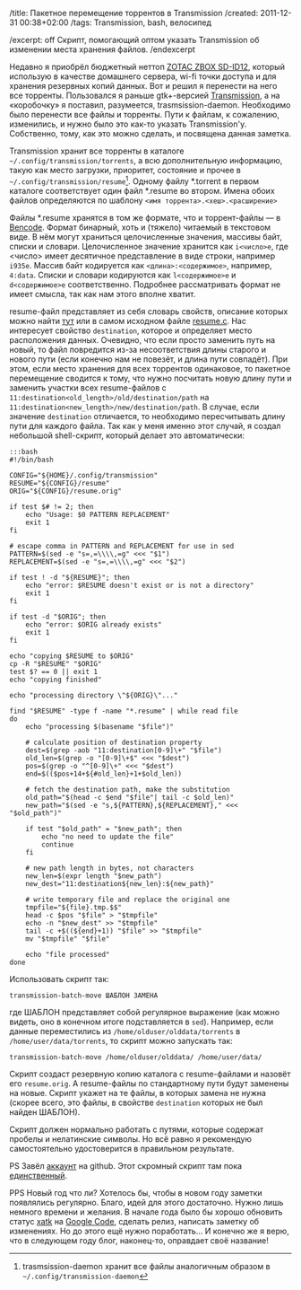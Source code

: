 /title: Пакетное перемещение торрентов в Transmission
/created: 2011-12-31 00:38+02:00
/tags: Transmission, bash, велосипед

/excerpt: off
Скрипт, помогающий оптом указать Transmission об изменении места хранения файлов.
/endexcerpt

Недавно я приобрёл бюджетный неттоп [ZOTAC ZBOX SD-ID12], который использую в
качестве домашнего сервера, wi-fi точки доступа и для хранения резервных копий
данных. Вот и решил я перенести на него все торренты. Пользовался я раньше
gtk+-версией [Transmission], а на «коробочку» я поставил, разумеется,
trasmsission-daemon. Необходимо было перенести все файлы и торренты. Пути к
файлам, к сожалению, изменились, и нужно было это как-то указать Transmission'у.
Собственно, тому, как это можно сделать, и посвящена данная заметка.

Transmission хранит все торренты в каталоге `~/.config/transmission/torrents`, а
всю дополнительную информацию, такую как место загрузки, приоритет, состояние и
прочее в `~/.config/transmission/resume`[^1]. Одному файлу \*.torrent в первом
каталоге соответствует один файл \*.resume во втором. Имена обоих файлов
определяются по шаблону `<имя торрента>.<хеш>.<расширение>`

[^1]: trasmsission-daemon хранит все файлы аналогичным образом в
      `~/.config/transmission-daemon`

Файлы \*.resume хранятся в том же формате, что и торрент-файлы — в [Bencode].
Формат бинарный, хоть и (тяжело) читаемый в текстовом виде. В нём могут
храниться целочисленные значения, массивы байт, списки и словари. Целочисленное
значение хранится как `i<число>e`, где <число> имеет десятичное представление в
виде строки, например `i935e`. Массив байт кодируется как
`<длина>:<содержимое>`, например, `4:data`. Списки и словари кодируются как
`l<содержимое>e` и `d<содержимое>e` соответственно. Подробнее рассматривать
формат не имеет смысла, так как нам этого вполне хватит.

resume-файл представляет из себя словарь свойств, описание которых можно найти
[тут] или в самом исходном файле [resume.c]. Нас интересует свойство
`destination`, которое и определяет место расположения данных. Очевидно, что
если просто заменить путь на новый, то файл повредится из-за несоответствия
длины старого и нового пути (если конечно нам не повезёт, и длина пути
совпадёт). При этом, если место хранения для всех торрентов одинаковое, то
пакетное перемещение сводится к тому, что нужно посчитать новую длину пути и
заменить участки всех resume-файлов с
`11:destination<old_length>/old/destination/path` на
`11:destination<new_length>/new/destination/path`. В случае, если значение
`destination` отличается, то необходимо пересчитывать длину пути для каждого
файла. Так как у меня именно этот случай, я создал небольшой shell-скрипт,
который делает это автоматически:

    :::bash
    #!/bin/bash
   
    CONFIG="${HOME}/.config/transmission"
    RESUME="${CONFIG}/resume"
    ORIG="${CONFIG}/resume.orig"
   
    if test $# != 2; then
        echo "Usage: $0 PATTERN REPLACEMENT"
        exit 1
    fi
   
    # escape comma in PATTERN and REPLACEMENT for use in sed
    PATTERN=$(sed -e "s=,=\\\\,=g" <<< "$1")
    REPLACEMENT=$(sed -e "s=,=\\\\,=g" <<< "$2")
   
    if test ! -d "${RESUME}"; then
        echo "error: $RESUME doesn't exist or is not a directory"
        exit 1
    fi
   
    if test -d "$ORIG"; then
        echo "error: $ORIG already exists"
        exit 1
    fi
   
    echo "copying $RESUME to $ORIG"
    cp -R "$RESUME" "$ORIG"
    test $? == 0 || exit 1
    echo "copying finished"
   
    echo "processing directory \"${ORIG}\"..."
   
    find "$RESUME" -type f -name "*.resume" | while read file
    do
        echo "processing $(basename "$file")"
   
        # calculate position of destination property
        dest=$(grep -aob "11:destination[0-9]\+" "$file")
        old_len=$(grep -o "[0-9]\+$" <<< "$dest")
        pos=$(grep -o "^[0-9]\+" <<< "$dest")
        end=$(($pos+14+${#old_len}+1+$old_len))
   
        # fetch the destination path, make the substitution
        old_path="$(head -c $end "$file"| tail -c $old_len)"
        new_path="$(sed -e "s,${PATTERN},${REPLACEMENT}," <<< "$old_path")"
   
        if test "$old_path" = "$new_path"; then
            echo "no need to update the file"
            continue
        fi
   
        # new path length in bytes, not characters
        new_len=$(expr length "$new_path")
        new_dest="11:destination${new_len}:${new_path}"
   
        # write temporary file and replace the original one
        tmpfile="${file}.tmp.$$"
        head -c $pos "$file" > "$tmpfile"
        echo -n "$new_dest" >> "$tmpfile"
        tail -c +$((${end}+1)) "$file" >> "$tmpfile"
        mv "$tmpfile" "$file"
   
        echo "file processed"
    done


Использовать скрипт так:

    transmission-batch-move ШАБЛОН ЗАМЕНА

где ШАБЛОН представляет собой регулярное выражение (как можно видеть,
оно в конечном итоге подставляется в `sed`). Например, если данные переместились
из `/home/olduser/olddata/torrents` в
`/home/user/data/torrents`, то скрипт можно запускать так:

    transmission-batch-move /home/olduser/olddata/ /home/user/data/

Скрипт создаст резервную копию каталога с resume-файлами и назовёт его
`resume.orig`. А resume-файлы по стандартному пути будут заменены на
новые. Скрипт укажет на те файлы, в которых замена не нужна (скорее
всего, это файлы, в свойстве `destination` которых не был найден ШАБЛОН).

Скрипт должен нормально работать с путями, которые содержат пробелы и
нелатинские символы. Но всё равно я рекомендую самостоятельно
удостоверится в правильном результате.

PS Завёл [аккаунт] на github. Этот скромный скрипт там пока [единственный].

PPS Новый год что ли? Хотелось бы, чтобы в новом году заметки появлялись
регулярно. Благо, идей для этого достаточно. Нужно лишь немного времени и
желания. В начале года было бы хорошо обновить статус [xatk] на [Google Code],
сделать релиз, написать заметку об изменениях. Но до этого ещё нужно
поработать... И конечно же я верю, что в следующем году блог, наконец-то,
оправдает своё название!

[ZOTAC ZBOX SD-ID12]: http://www.zotac.com/index.php?page=shop.product_details&flypage=flypage_images-SRW.tpl&product_id=331&category_id=75&option=com_virtuemart&Itemid=100167&lang=ua&vmcchk=1&Itemid=100167
[Transmission]: http://www.transmissionbt.com/
[Bencode]: http://en.wikipedia.org/wiki/Bencode
[тут]: https://trac.transmissionbt.com/wiki/ResumeFile
[resume.c]: https://trac.transmissionbt.com/browser/trunk/libtransmission/resume.c
[аккаунт]: https://github.com/vlevit
[единственный]: https://github.com/vlevit/transmission-batch-move
[xatk]: /ru/blog/tech/xatk-1
[Google Code]: http://code.google.com/p/xatk/
